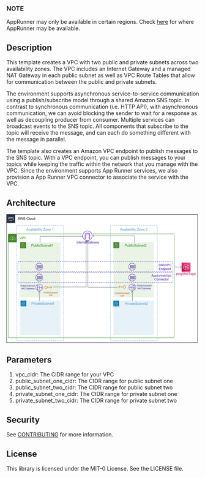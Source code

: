 ### NOTE
AppRunner may only be available in certain regions. Check [here](https://docs.aws.amazon.com/general/latest/gr/apprunner.html) for where AppRunner may be available. 

## Description

This template creates a VPC with two public and private subnets across two availability zones. The VPC includes an Internet Gateway and a managed NAT Gateway in each public subnet as well as VPC Route Tables that allow for communication between the public and private subnets. 

The environment supports asynchronous service-to-service communication using a publish/subscribe model through a shared Amazon SNS topic. In contrast to synchronous communication (i.e. HTTP API), with asynchronous communication, we can avoid blocking the sender to wait for a response as well as decoupling producer from consumer. Multiple services can broadcast events to the SNS topic. All components that subscribe to the topic will receive the message, and can each do something different with the message in parallel. 

The template also creates an Amazon VPC endpoint to publish messages to the SNS topic. With a VPC endpoint, you can publish messages to your topics while keeping the traffic within the network that you manage with the VPC. Since the environment supports App Runner services, we also provision a App Runner VPC connector to associate the service with the VPC.

## Architecture

![vpc-env](../../images/vpc-env.png)

## Parameters

1. vpc_cidr: The CIDR range for your VPC
2. public_subnet_one_cidr: The CIDR range for public subnet one
3. public_subnet_two_cidr: The CIDR range for public subnet two
4. private_subnet_one_cidr: The CIDR range for private subnet one
5. private_subnet_two_cidr: The CIDR range for private subnet two

## Security

See [CONTRIBUTING](../../CONTRIBUTING.md#security-issue-notifications) for more information.

## License

This library is licensed under the MIT-0 License. See the LICENSE file.

